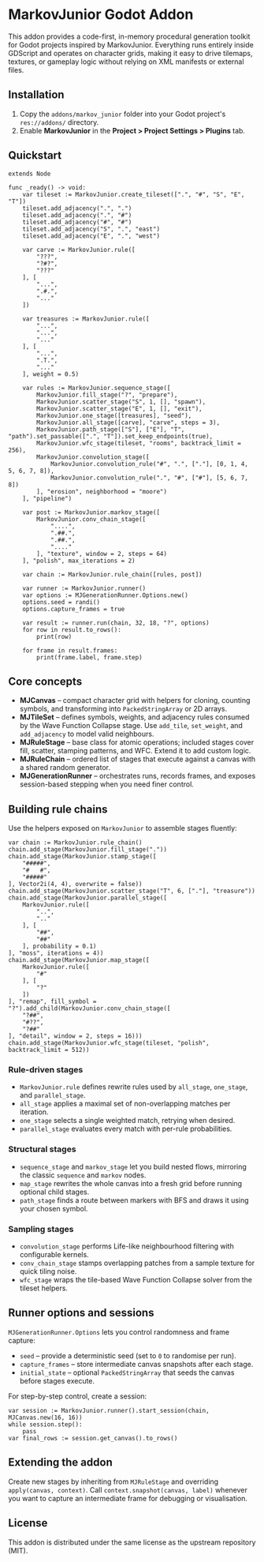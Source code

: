 # MarkovJunior Godot Addon

This addon provides a code-first, in-memory procedural generation toolkit for Godot projects inspired by MarkovJunior. Everything runs entirely inside GDScript and operates on character grids, making it easy to drive tilemaps, textures, or gameplay logic without relying on XML manifests or external files.

## Installation

1. Copy the `addons/markov_junior` folder into your Godot project's `res://addons/` directory.
2. Enable **MarkovJunior** in the **Project > Project Settings > Plugins** tab.

## Quickstart

```gdscript
extends Node

func _ready() -> void:
    var tileset := MarkovJunior.create_tileset([".", "#", "S", "E", "T"])
    tileset.add_adjacency(".", ".")
    tileset.add_adjacency(".", "#")
    tileset.add_adjacency("#", "#")
    tileset.add_adjacency("S", ".", "east")
    tileset.add_adjacency("E", ".", "west")

    var carve := MarkovJunior.rule([
        "???",
        "?#?",
        "???"
    ], [
        "...",
        ".#.",
        "..."
    ])

    var treasures := MarkovJunior.rule([
        "...",
        "...",
        "..."
    ], [
        "...",
        ".T.",
        "..."
    ], weight = 0.5)

    var rules := MarkovJunior.sequence_stage([
        MarkovJunior.fill_stage("?", "prepare"),
        MarkovJunior.scatter_stage("S", 1, [], "spawn"),
        MarkovJunior.scatter_stage("E", 1, [], "exit"),
        MarkovJunior.one_stage([treasures], "seed"),
        MarkovJunior.all_stage([carve], "carve", steps = 3),
        MarkovJunior.path_stage(["S"], ["E"], "T", "path").set_passable([".", "T"]).set_keep_endpoints(true),
        MarkovJunior.wfc_stage(tileset, "rooms", backtrack_limit = 256),
        MarkovJunior.convolution_stage([
            MarkovJunior.convolution_rule("#", ".", ["."], [0, 1, 4, 5, 6, 7, 8]),
            MarkovJunior.convolution_rule(".", "#", ["#"], [5, 6, 7, 8])
        ], "erosion", neighborhood = "moore")
    ], "pipeline")

    var post := MarkovJunior.markov_stage([
        MarkovJunior.conv_chain_stage([
            "....",
            ".##.",
            ".##.",
            "...."
        ], "texture", window = 2, steps = 64)
    ], "polish", max_iterations = 2)

    var chain := MarkovJunior.rule_chain([rules, post])

    var runner := MarkovJunior.runner()
    var options := MJGenerationRunner.Options.new()
    options.seed = randi()
    options.capture_frames = true

    var result := runner.run(chain, 32, 18, "?", options)
    for row in result.to_rows():
        print(row)

    for frame in result.frames:
        print(frame.label, frame.step)
```

## Core concepts

- **MJCanvas** – compact character grid with helpers for cloning, counting symbols, and transforming into `PackedStringArray` or 2D arrays.
- **MJTileSet** – defines symbols, weights, and adjacency rules consumed by the Wave Function Collapse stage. Use `add_tile`, `set_weight`, and `add_adjacency` to model valid neighbours.
- **MJRuleStage** – base class for atomic operations; included stages cover fill, scatter, stamping patterns, and WFC. Extend it to add custom logic.
- **MJRuleChain** – ordered list of stages that execute against a canvas with a shared random generator.
- **MJGenerationRunner** – orchestrates runs, records frames, and exposes session-based stepping when you need finer control.

## Building rule chains

Use the helpers exposed on `MarkovJunior` to assemble stages fluently:

```gdscript
var chain := MarkovJunior.rule_chain()
chain.add_stage(MarkovJunior.fill_stage("."))
chain.add_stage(MarkovJunior.stamp_stage([
    "#####",
    "#   #",
    "#####"
], Vector2i(4, 4), overwrite = false))
chain.add_stage(MarkovJunior.scatter_stage("T", 6, ["."], "treasure"))
chain.add_stage(MarkovJunior.parallel_stage([
    MarkovJunior.rule([
        "..",
        ".."
    ], [
        "##",
        "##"
    ], probability = 0.1)
], "moss", iterations = 4))
chain.add_stage(MarkovJunior.map_stage([
    MarkovJunior.rule([
        "#"
    ], [
        "?"
    ])
], "remap", fill_symbol = "?").add_child(MarkovJunior.conv_chain_stage([
    "?##",
    "#??",
    "?##"
], "detail", window = 2, steps = 16)))
chain.add_stage(MarkovJunior.wfc_stage(tileset, "polish", backtrack_limit = 512))
```

### Rule-driven stages

- `MarkovJunior.rule` defines rewrite rules used by `all_stage`, `one_stage`, and `parallel_stage`.
- `all_stage` applies a maximal set of non-overlapping matches per iteration.
- `one_stage` selects a single weighted match, retrying when desired.
- `parallel_stage` evaluates every match with per-rule probabilities.

### Structural stages

- `sequence_stage` and `markov_stage` let you build nested flows, mirroring the classic `sequence` and `markov` nodes.
- `map_stage` rewrites the whole canvas into a fresh grid before running optional child stages.
- `path_stage` finds a route between markers with BFS and draws it using your chosen symbol.

### Sampling stages

- `convolution_stage` performs Life-like neighbourhood filtering with configurable kernels.
- `conv_chain_stage` stamps overlapping patches from a sample texture for quick tiling noise.
- `wfc_stage` wraps the tile-based Wave Function Collapse solver from the tileset helpers.

## Runner options and sessions

`MJGenerationRunner.Options` lets you control randomness and frame capture:

- `seed` – provide a deterministic seed (set to `0` to randomise per run).
- `capture_frames` – store intermediate canvas snapshots after each stage.
- `initial_state` – optional `PackedStringArray` that seeds the canvas before stages execute.

For step-by-step control, create a session:

```gdscript
var session := MarkovJunior.runner().start_session(chain, MJCanvas.new(16, 16))
while session.step():
    pass
var final_rows := session.get_canvas().to_rows()
```

## Extending the addon

Create new stages by inheriting from `MJRuleStage` and overriding `apply(canvas, context)`. Call `context.snapshot(canvas, label)` whenever you want to capture an intermediate frame for debugging or visualisation.

## License

This addon is distributed under the same license as the upstream repository (MIT).